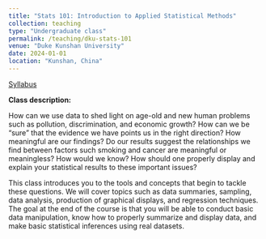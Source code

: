 ```yaml
---
title: "Stats 101: Introduction to Applied Statistical Methods"
collection: teaching
type: "Undergraduate class"
permalink: /teaching/dku-stats-101
venue: "Duke Kunshan University"
date: 2024-01-01
location: "Kunshan, China"
---
```


[Syllabus](https://markusneumann.github.io/files/Stats_101.pdf)

**Class description:**

How can we use data to shed light on age-old and new human problems such as pollution, discrimination, and economic growth? How can we be “sure” that the evidence we have points us in the right direction? How meaningful are our findings? Do our results suggest the relationships we find between factors such smoking and cancer are meaningful or meaningless? How would we know? How should one properly display and explain your statistical results to these important issues?

This class introduces you to the tools and concepts that begin to tackle these questions. We will cover topics such as data summaries, sampling, data analysis, production of graphical displays, and regression techniques. The goal at the end of the course is that you will be able to conduct basic data manipulation, know how to properly summarize and display data, and make basic statistical inferences using real datasets.